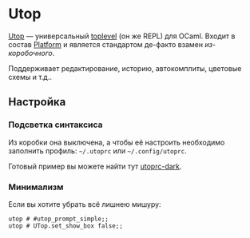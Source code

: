 # Utop

[Utop] &mdash; универсальный [toplevel] (он же REPL) для OCaml. Входит в состав [Platform]
и является стандартом де-факто взамен *из-коробочного*.

Поддерживает редактирование, историю, автокомплиты, цветовые схемы и т.д..


## Настройка

### Подсветка синтаксиса

Из коробки она выключена, а чтобы её настроить необходимо заполнить профиль: `~/.utoprc` или `~/.config/utoprc`.

Готовый пример вы можете найти тут [utoprc-dark](https://github.com/ocaml-community/utop/blob/master/utoprc-dark).

### Минимализм

Если вы хотите убрать всё лишнею мишуру:
```
utop # #utop_prompt_simple;;
utop # UTop.set_show_box false;;
``` 


[utop]: https://github.com/ocaml-community/utop
[Platform]: https://ocaml.org/platform
[toplevel]: https://ocaml.org/docs/toplevel-introduction